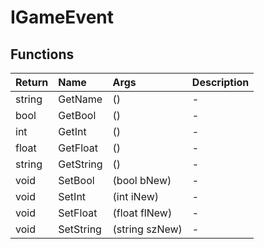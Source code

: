 ﻿# IGameEvent

## Functions

| Return | Name | Args | Description |
| :--- | :--- | :--- | :--- |
| string | GetName | () | - |
| bool | GetBool | () | - |
| int | GetInt | () | - |
| float | GetFloat | () | - |
| string | GetString | () | - |
| void | SetBool | (bool bNew) | - |
| void | SetInt | (int iNew) | - |
| void | SetFloat | (float flNew) | - |
| void | SetString | (string szNew) | - |